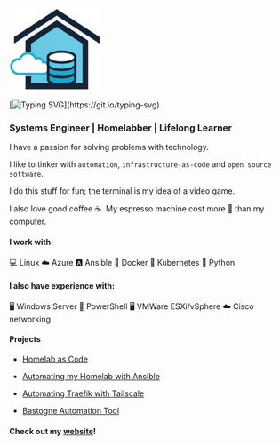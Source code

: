 <img src="./logo.png" alt="logo" height="150">

[![Typing SVG](https://readme-typing-svg.demolab.com?font=Fira+Code&size=30&pause=1000&width=435&lines=My+name+is+Josh.;I+like+to+do+nerd+stuff.+;I+share+some+of+it+here.)](https://git.io/typing-svg)

### Systems Engineer | Homelabber | Lifelong Learner

I have a passion for solving problems with technology. 

I like to tinker with ```automation```, ```infrastructure-as-code``` and ```open source software```. 

I do this stuff for fun; the terminal is my idea of a video game.  

I also love good coffee ☕. My espresso machine cost more 💸 than my computer.

#### I work with: 
💻 Linux
☁️ Azure
🅰️ Ansible
🐋 Docker
🚢 Kubernetes
🐍 Python

#### I also have experience with:
🖥️ Windows Server
🐚 PowerShell
🖥️ VMWare ESXi/vSphere
☁️ Cisco networking

#### Projects

- [Homelab as Code](https://github.com/joshrnoll/homelab-as-code)

- [Automating my Homelab with Ansible](https://github.com/joshrnoll/ansible-playbook-homelab)

- [Automating Traefik with Tailscale](https://github.com/joshrnoll/ansible-playbook-traefik-tailscale)

- [Bastogne Automation Tool](https://github.com/joshrnoll/BAT)

#### Check out my [website](https://joshrnoll.com)!